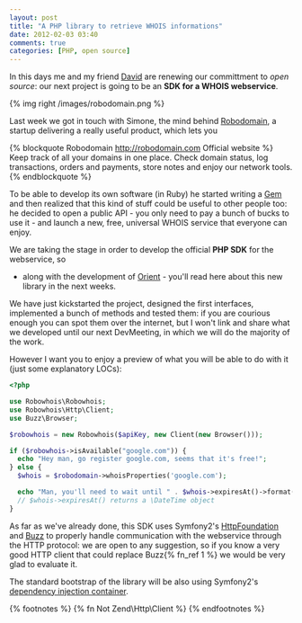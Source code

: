 ```yaml
---
layout: post
title: "A PHP library to retrieve WHOIS informations"
date: 2012-02-03 03:40
comments: true
categories: [PHP, open source]
---
```


In this days me and my friend [David](http://davidfunaro.com) are renewing our committment
to *open source*: our next project is going to be an **SDK for a
WHOIS webservice**.
<!-- more -->

{% img right /images/robodomain.png %}

Last week we got in touch with Simone, the mind behind [Robodomain](http://robodomain.com),
a startup delivering a really useful product, which lets you

{% blockquote Robodomain http://robodomain.com Official website %}
Keep track of all your domains in one place.
Check domain status, log transactions, orders and payments, store notes and enjoy our network tools.
{% endblockquote %}

To be able to develop its own software (in Ruby) he started writing a [Gem](http://www.ruby-whois.org/)
and then realized that this kind of stuff could be useful to other people too: he decided to
open a public API - you only need to pay a bunch of bucks to use it - and launch a new, free,
universal WHOIS service that everyone can enjoy.

We are taking the stage in order to develop the official **PHP SDK** for the webservice, so
- along with the development of [Orient](http://github.com/congow/Orient) - you'll read here
about this new library in the next weeks.

We have just kickstarted the project, designed the first interfaces, implemented a bunch of
methods and tested them: if you are courious enough you can spot them over the internet, but
I won't link and share what we developed until our next DevMeeting, in which we will do the
majority of the work. 

However I want you to enjoy a preview of what you will be able to do with it (just some explanatory LOCs):

``` php This is definitely NOT gonna be the code you'll be using, just an example of how things work now
<?php

use Robowhois\Robowhois;
use Robowhois\Http\Client;
use Buzz\Browser;

$robowhois = new Robowhois($apiKey, new Client(new Browser()));

if ($robowhois->isAvailable("google.com")) {
  echo "Hey man, go register google.com, seems that it's free!";
} else {
  $whois = $robodomain->whoisProperties('google.com');

  echo "Man, you'll need to wait until " . $whois->expiresAt()->format('Y-m-d H:i:s');
  // $whois->expiresAt() returns a \DateTime object
}

```

As far as we've already done, this SDK uses Symfony2's [HttpFoundation](https://github.com/symfony/HttpFoundation)
and [Buzz](https://github.com/kriswallsmith/Buzz) to properly handle
communication with the webservice through the HTTP protocol: we are open to any suggestion, so
if you know a very good HTTP client that could replace Buzz{% fn_ref 1 %} we would be very
glad to evaluate it.

The standard bootstrap of the library will be also using Symfony2's [dependency injection
container](https://github.com/symfony/DependencyInjection). 

{% footnotes %}
  {% fn Not Zend\Http\Client %}
{% endfootnotes %}
